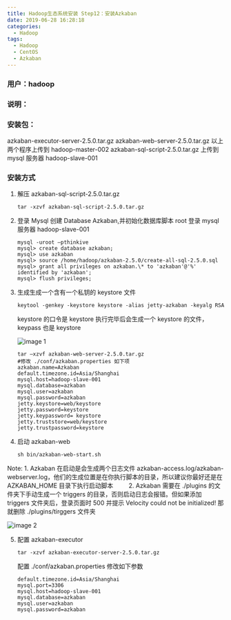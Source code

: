 ```yaml
---
title: Hadoop生态系统安装 Step12：安装Azkaban
date: 2019-06-28 16:28:18
categories:
  - Hadoop
tags:
  - Hadoop
  - CentOS
  - Azkaban
---
```


<!--more-->

### 用户：hadoop

### 说明：

### 安装包：

azkaban-executor-server-2.5.0.tar.gz
azkaban-web-server-2.5.0.tar.gz
以上两个程序上传到 hadoop-master-002
azkaban-sql-script-2.5.0.tar.gz
上传到 mysql 服务器 hadoop-slave-001

### 安装方式

1. 解压 azkaban-sql-script-2.5.0.tar.gz

   ```
   tar -xzvf azkaban-sql-script-2.5.0.tar.gz
   ```

2. 登录 Mysql 创建 Database Azkaban,并初始化数据库脚本
   root 登录 mysql 服务器 hadoop-slave-001

   ```
   mysql -uroot –pthinkive
   mysql> create database azkaban;
   mysql> use azkaban
   mysql> source /home/hadoop/azkaban-2.5.0/create-all-sql-2.5.0.sql
   mysql> grant all privileges on azkaban.\* to 'azkaban'@'%' identified by 'azkaban';
   mysql> flush privileges;
   ```

3. 生成生成一个含有一个私钥的 keystore 文件

   ```
   keytool -genkey -keystore keystore -alias jetty-azkaban -keyalg RSA
   ```

   keystore 的口令是 keystore
   执行完毕后会生成一个 keystore 的文件，keypass 也是 keystore

   ![image 1](1.jpeg)

   ```
   tar –xzvf azkaban-web-server-2.5.0.tar.gz
   #修改 ./conf/azkaban.properties 如下项
   azkaban.name=Azkaban
   default.timezone.id=Asia/Shanghai
   mysql.host=hadoop-slave-001
   mysql.database=azkaban
   mysql.user=azkaban
   mysql.password=azkaban
   jetty.keystore=web/keystore
   jetty.password=keystore
   jetty.keypassword= keystore
   jetty.truststore=web/keystore
   jetty.trustpassword=keystore
   ```

4. 启动 azkaban-web

   ```
   sh bin/azkaban-web-start.sh
   ```

Note: 1. Azkaban 在启动是会生成两个日志文件 azkaban-access.log/azkaban-webserver.log，他们的生成位置是在你执行脚本的目录，所以建议你最好还是在 AZKABAN_HOME 目录下执行启动脚本
　　 2. Azkaban 需要在 ./plugins 的文件夹下手动生成一个 triggers 的目录，否则启动日志会报错。但如果添加 triggers 文件夹后，登录页面时 500 并提示 Velocity could not be initialized! 那就删除 ./plugins/tirggers 文件夹

![image 2](2.jpeg)

5. 配置 azkaban-executor
   ```
   tar -xzvf azkaban-executor-server-2.5.0.tar.gz
   ```
   配置 ./conf/azkaban.properties
   修改如下参数
   ```
   default.timezone.id=Asia/Shanghai
   mysql.port=3306
   mysql.host=hadoop-slave-001
   mysql.database=azkaban
   mysql.user=azkaban
   mysql.password=azkaban
   ```

